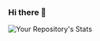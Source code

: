 ### Hi there 👋

![Your Repository's Stats](https://github-readme-stats.vercel.app/api?username=iliam-12&show_icons=true)
